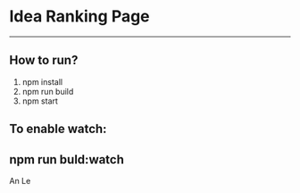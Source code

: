 # Idea Ranking Page
----------
## How to run?
1. npm install
2. npm run build
3. npm start

## To enable watch:
npm run buld:watch
----------
An Le
